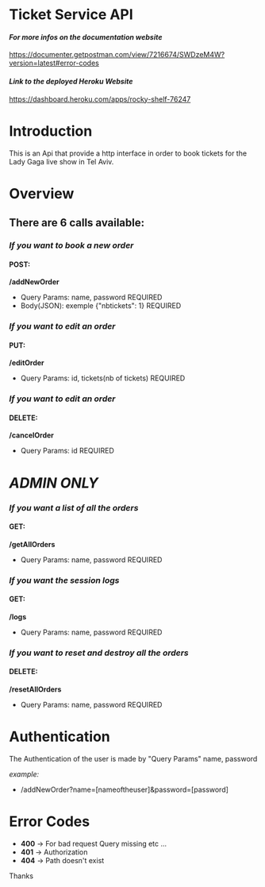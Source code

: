 # Ticket Service API

#### _For more infos on the documentation website_

https://documenter.getpostman.com/view/7216674/SWDzeM4W?version=latest#error-codes

#### _Link to the deployed Heroku Website_

https://dashboard.heroku.com/apps/rocky-shelf-76247

# Introduction

This is an Api that provide a http interface in order to book tickets for the Lady Gaga live show in Tel Aviv.

# Overview

## There are 6 calls available:

### _If you want to book a new order_

#### POST:

**/addNewOrder**

- Query Params: name, password REQUIRED
- Body(JSON): exemple {"nbtickets": 1} REQUIRED

### _If you want to edit an order_

#### PUT:

**/editOrder**

- Query Params: id, tickets(nb of tickets) REQUIRED

### _If you want to edit an order_

#### DELETE:

**/cancelOrder**

- Query Params: id REQUIRED

# **_ADMIN ONLY_**

### _If you want a list of all the orders_

#### GET:

**/getAllOrders**

- Query Params: name, password REQUIRED

### _If you want the session logs_

#### GET:

**/logs**

- Query Params: name, password REQUIRED

### _If you want to reset and destroy all the orders_

#### DELETE:

**/resetAllOrders**

- Query Params: name, password REQUIRED

# Authentication

The Authentication of the user is made by "Query Params" name, password

_example:_

- /addNewOrder?name=[nameoftheuser]&password=[password]

# Error Codes

- **400** -> For bad request Query missing etc ...
- **401** -> Authorization
- **404** -> Path doesn't exist

Thanks
